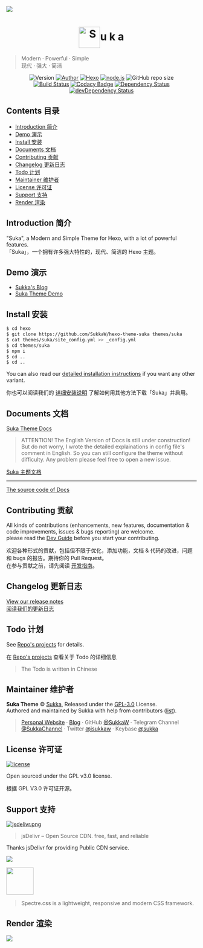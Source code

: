 ![](https://i.loli.net/2018/07/27/5b5b2eee0dc9b.png)

# <div align="center"><a title="Go to homepage" href="https://theme-suka.skk.moe"><img align="center" alt="S" width="56" height="56" src="https://i.loli.net/2018/07/27/5b5b32fb7963f.png"></a>u k a</div>

> Modern · Powerful · Simple  
> 现代 · 强大 · 简洁

<p align="center">
<img alt="Version" src="https://blog.186526.xyz/shields.io/github/v/release/sukkaw/hexo-theme-suka?color=%235755d9&include_prereleases&label=version&style=flat-square">
<a href="https://skk.moe" target="_blank"><img alt="Author" src="https://blog.186526.xyz/shields.io/badge/Author-Sukka-b68469.svg?style=flat-square"/></a>
<a href="https://hexo.io" target="_blank"><img alt="Hexo" src="https://blog.186526.xyz/shields.io/badge/hexo-4.0+-0e83cd.svg?style=flat-square"/></a>
<a href="https://nodejs.org/" target="_blank"><img alt="node.js" src="https://blog.186526.xyz/shields.io/badge/node.js-10%2B-43853d.svg?style=flat-square"/></a>
<img alt="GitHub repo size" src="https://blog.186526.xyz/shields.io/github/repo-size/sukkaw/hexo-theme-suka?style=flat-square">
<br>
<a href="https://travis-ci.org/SukkaW/hexo-theme-suka"><img alt="Build Status" src="https://blog.186526.xyz/shields.io/travis/SukkaW/hexo-theme-suka.svg?style=flat-square"/></a>
<a href="https://www.codacy.com/app/SukkaW/hexo-theme-suka" target="_blank"><img alt="Codacy Badge" src="https://blog.186526.xyz/shields.io/codacy/grade/273f45610882413aad88396e06bfa6ec.svg?style=flat-square"></a>
<a href="https://david-dm.org/SukkaW/hexo-theme-suka" target="_blank"><img alt="Dependency Status" src="https://blog.186526.xyz/shields.io/david/SukkaW/hexo-theme-suka.svg?style=flat-square"></a>
<a href="https://david-dm.org/SukkaW/hexo-theme-suka#info=devDependencies" target="_blank"><img alt="devDependency Status" src="https://blog.186526.xyz/shields.io/david/dev/SukkaW/hexo-theme-suka.svg?style=flat-square"></a>
</p>

## Contents 目录

- [Introduction 简介](#introduction-简介)
- [Demo 演示](#demo-演示)
- [Install 安装](#install-安装)
- [Documents 文档](#documents-文档)
- [Contributing 贡献](#contributing-贡献)
- [Changelog 更新日志](#changelog-更新日志)
- [Todo 计划](#todo-计划)
- [Maintainer 维护者](#maintainer-维护者)
- [License 许可证](#license-许可证)
- [Support 支持](#support-支持)
- [Render 渲染](#render-渲染)

## Introduction 简介

"Suka", a Modern and Simple Theme for Hexo, with a lot of powerful features.  
「Suka」，一个拥有许多强大特性的，现代、简洁的 Hexo 主题。

## Demo 演示

- [Sukka's Blog](https://blog.skk.moe)
- [Suka Theme Demo](https://theme-suka.skk.moe/demo/)


## Install 安装

```bash
$ cd hexo
$ git clone https://github.com/SukkaW/hexo-theme-suka themes/suka
$ cat themes/suka/site_config.yml >> _config.yml
$ cd themes/suka
$ npm i
$ cd ..
$ cd ..
```

You can also read our [detailed installation instructions](https://theme-suka.skk.moe/docs/en/) if you want any other variant.

你也可以阅读我们的 [详细安装说明](https://theme-suka.skk.moe/docs/) 了解如何用其他方法下载「Suka」并启用。

## Documents 文档

[Suka Theme Docs](https://theme-suka.skk.moe/docs/en/)

> ATTENTION! The English Version of Docs is still under construction!<br>But do not worry, I wrote the detailed explainations in config file's comment in English. So you can still configure the theme without difficulty. Any problem please feel free to open a new issue.

[Suka 主题文档](https://theme-suka.skk.moe/docs/)

---

[The source code of Docs](https://github.com/theme-suka/docs/)

## Contributing 贡献

All kinds of contributions (enhancements, new features, documentation & code improvements, issues & bugs reporting) are welcome.<br>
please read the [Dev Guide](https://theme-suka.skk.moe/docs/en/dev/) before you start your contributing.

欢迎各种形式的贡献，包括但不限于优化，添加功能，文档 & 代码的改进，问题和 bugs 的报告。期待你的 Pull Request。<br>
在参与贡献之前，请先阅读 [开发指南](https://theme-suka.skk.moe/docs/dev/)。

## Changelog 更新日志

[View our release notes](https://github.com/SukkaW/hexo-theme-suka/releases)<br>
[阅读我们的更新日志](https://github.com/SukkaW/hexo-theme-suka/releases)

## Todo 计划

See [Repo's projects](https://github.com/SukkaW/hexo-theme-suka/projects) for details.

在 [Repo's projects](https://github.com/SukkaW/hexo-theme-suka/projects) 查看关于 Todo 的详细信息

> The Todo is written in Chinese

## Maintainer 维护者

**Suka Theme** © [Sukka](https://github.com/SukkaW), Released under the [GPL-3.0](./LICENSE) License.<br>
Authored and maintained by Sukka with help from contributors ([list](https://github.com/SukkaW/hexo-theme-suka/contributors)).

> [Personal Website](https://skk.moe) · [Blog](https://blog.skk.moe) · GitHub [@SukkaW](https://github.com/SukkaW) · Telegram Channel [@SukkaChannel](https://t.me/SukkaChannel) · Twitter [@isukkaw](https://twitter.com/isukkaw) · Keybase [@sukka](https://keybase.io/sukka)

## License 许可证

[![license](https://blog.186526.xyz/shields.io/github/license/sukkaw/hexo-theme-suka.svg?style=flat-square)](./LICENSE)

Open sourced under the GPL v3.0 license.

根据 GPL V3.0 许可证开源。

## Support 支持

[![jsdelivr.png](https://i.loli.net/2018/07/27/5b5b29e9a9820.png)](https://www.jsdelivr.com)

> jsDelivr – Open Source CDN. free, fast, and reliable

Thanks jsDelivr for providing Public CDN service.

[![](https://data.jsdelivr.com/v1/package/gh/sukkaw/hexo-theme-suka/badge)](https://www.jsdelivr.com/package/gh/sukkaw/hexo-theme-suka)


<a href="https://picturepan2.github.io/spectre">
  <img src="https://picturepan2.github.io/spectre/img/spectre-logo.svg" width="72" height="72">
</a>

> Spectre.css is a lightweight, responsive and modern CSS framework.

## Render 渲染

![](https://i.loli.net/2018/07/27/5b5b2b53359fc.png)

